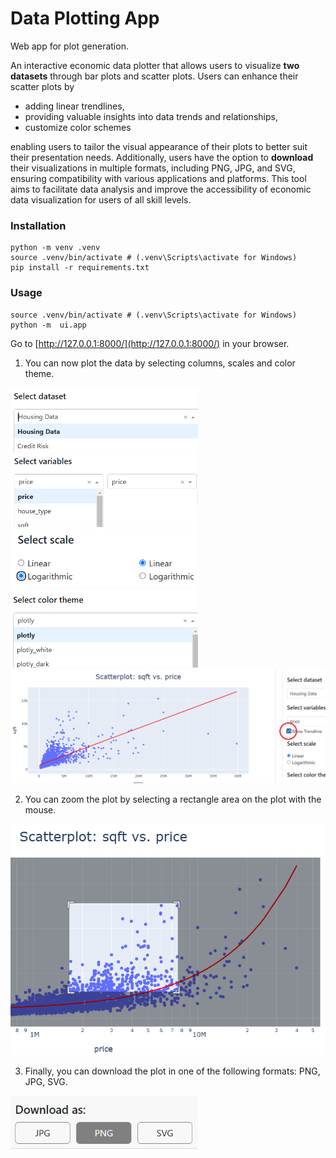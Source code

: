 # Data Plotting App
Web app for plot generation.

An interactive economic data plotter that allows users to visualize **two datasets** through bar plots and scatter plots. Users can enhance their scatter plots by
- adding linear trendlines,
- providing valuable insights into data trends and relationships,
- customize color schemes

enabling users to tailor the visual appearance of their plots to better suit their presentation needs. Additionally, users have the option to **download** their visualizations in multiple formats, including PNG, JPG, and SVG, ensuring compatibility with various applications and platforms. This tool aims to facilitate data analysis and improve the accessibility of economic data visualization for users of all skill levels.

### Installation

```
python -m venv .venv
source .venv/bin/activate # (.venv\Scripts\activate for Windows)
pip install -r requirements.txt
```
### Usage

```
source .venv/bin/activate # (.venv\Scripts\activate for Windows)
python -m  ui.app
```

Go to [http://127.0.0.1:8000/](http://127.0.0.1:8000/) in your browser.

1. You can now plot the data by selecting columns, scales and color theme.

<img src="assets/dataset_selection.png" width="300">
<img src="assets/variable_selection.png" width="300">
<img src="assets/scale_selection.png" width="300">
<img src="assets/color_theme_selection.png" width="300">
<img src="assets/trendline.png" width="600">

2. You can zoom the plot by selecting a rectangle area on the plot with the mouse.

<img src="assets/zoom.png" width="600">

3. Finally, you can download the plot in one of the following formats: PNG, JPG, SVG.

<img src="assets/download.png" width="300">
